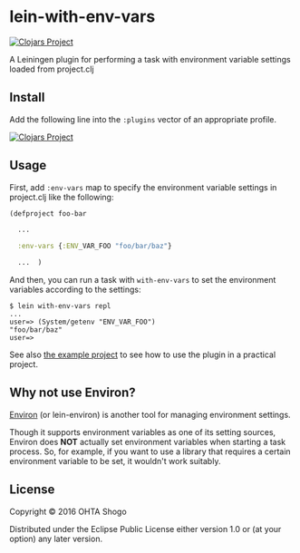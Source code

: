 # lein-with-env-vars
[![Clojars Project](https://img.shields.io/clojars/v/lein-with-env-vars.svg)](https://clojars.org/lein-with-env-vars)

A Leiningen plugin for performing a task with environment variable settings loaded from project.clj

## Install

Add the following line into the `:plugins` vector of an appropriate profile.

[![Clojars Project](https://clojars.org/lein-with-env-vars/latest-version.svg)](https://clojars.org/lein-with-env-vars)

## Usage

First, add `:env-vars` map to specify the environment variable settings in project.clj like the following:

```clj
(defproject foo-bar

  ...

  :env-vars {:ENV_VAR_FOO "foo/bar/baz"}

  ...  )
```

And then, you can run a task with `with-env-vars` to set the environment variables according to the settings:

    $ lein with-env-vars repl
    ...
    user=> (System/getenv "ENV_VAR_FOO")
    "foo/bar/baz"
    user=>

See also [the example project](examples/example) to see how to use the plugin in a practical project.

## Why not use Environ?

[Environ](https://github.com/weavejester/environ) (or lein-environ) is another tool for managing environment settings.

Though it supports environment variables as one of its setting sources, Environ does **NOT** actually set environment variables when starting a task process. So, for example, if you want to use a library that requires a certain environment variable to be set, it wouldn't work suitably.

## License

Copyright © 2016 OHTA Shogo

Distributed under the Eclipse Public License either version 1.0 or (at
your option) any later version.

